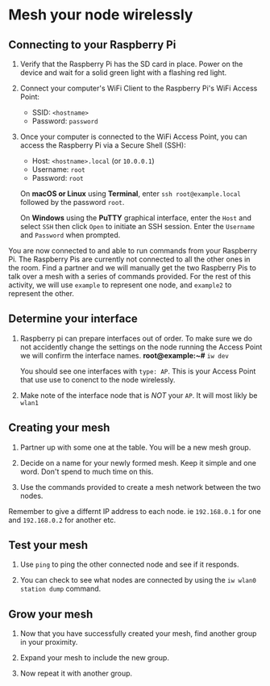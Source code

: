 Mesh your node wirelessly
===========================

## Connecting to your Raspberry Pi

1. Verify that the Raspberry Pi has the SD card in place. Power on the device and wait for a solid green light with a flashing red light.

1. Connect your computer's WiFi Client to the Raspberry Pi's WiFi Access Point:

    - SSID: `<hostname>`
    - Password: `password`

1. Once your computer is connected to the WiFi Access Point, you can access the Raspberry Pi via a Secure Shell (SSH):

    - Host: `<hostname>.local` (or `10.0.0.1`)
    - Username: `root`
    - Password: `root`

    On **macOS or Linux** using **Terminal**, enter `ssh root@example.local` followed by the password `root`.

    On **Windows** using the **PuTTY** graphical interface, enter the `Host` and select `SSH` then click `Open` to initiate an SSH session. Enter the `Username` and `Password` when prompted.

You are now connected to and able to run commands from your Raspberry Pi. The Raspberry Pis are currently not connected to all the other ones in the room. Find a partner and we will manually get the two Raspberry Pis to talk over a mesh with a series of commands provided. For the rest of this activity, we will use `example` to represent one node, and `example2` to represent the other.

## Determine your interface

1. Raspberry pi can prepare interfaces out of order.  To make sure we do not accidently change the settings on the node running the Access Point we will confirm the interface names.
    **root@example:~#** `iw dev`
 
   You should see one interfaces with `type: AP`. This is your Access Point that use use to conenct to the node wirelessly.
   
1. Make note of the interface node that is *NOT* your `AP`. It will most likly be `wlan1`

## Creating your mesh

1. Partner up with some one at the table.  You will be a new mesh group.

1. Decide on a name for your newly formed mesh.  Keep it simple and one word.  Don't spend to much time on this.

1. Use the commands provided to create a mesh network between the two nodes.

  Remember to give a differnt IP address to each node. ie `192.168.0.1` for one and `192.168.0.2` for another etc.  

## Test your mesh

1. Use `ping` to ping the other connected node and see if it responds.

1. You can check to see what nodes are connected by using the `iw wlan0 station dump` command.

## Grow your mesh

1. Now that you have successfully created your mesh, find another group in your proximity.

1. Expand your mesh to include the new group.

1. Now repeat it with another group.
